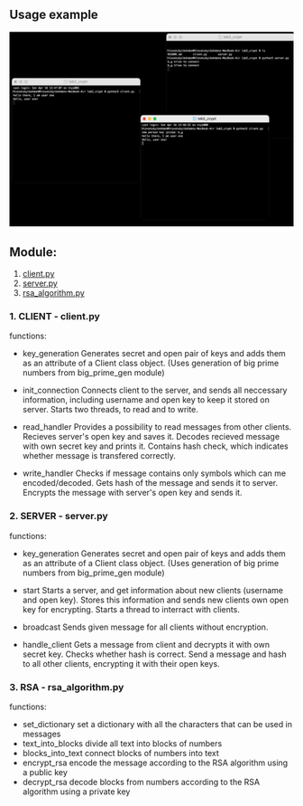 ## Usage example
![](usage_example.png)


## Module:
1. [client.py](#func3)
2. [server.py](#func2)
3. [rsa_algorithm.py](#func1)


<a id="func3"></a>
### 1. CLIENT - client.py

 functions:
 
  - key_generation
     Generates secret and open pair of keys and adds them
     as an attribute of a Client class object.
     (Uses generation of big prime numbers from big_prime_gen module)

  - init_connection
     Connects client to the server, and sends all neccessary information,
     including username and open key to keep it stored on server.
     Starts two threads, to read and to write.
     
  - read_handler
     Provides a possibility to read messages from other clients.
     Recieves server's open key and saves it.
     Decodes recieved message with own secret key and prints it.
     Contains hash check, which indicates whether message is transfered correctly.
     
  - write_handler
     Checks if message contains only symbols which can me encoded/decoded.
     Gets hash of the message and sends it to server.
     Encrypts the message with server's open key and sends it.


<a id="func2"></a>
### 2. SERVER - server.py

 functions:
 
  - key_generation
     Generates secret and open pair of keys and adds them
     as an attribute of a Client class object.
     (Uses generation of big prime numbers from big_prime_gen module)

  - start
     Starts a server, and get information about new clients (username and open key).
     Stores this information and sends new clients own open key for encrypting.
     Starts a thread to interract with clients.
     
  - broadcast
     Sends given message for all clients without encryption.
     
  - handle_client
     Gets a message from client and decrypts it with own secret key.
     Checks whether hash is correct.
     Send a message and hash to all other clients, encrypting it with their open keys.

<a id="func1"></a>
### 3. RSA - rsa_algorithm.py
functions:
 - set_dictionary
  set a dictionary with all the characters that can be used in messages
 - text_into_blocks
  divide all text into blocks of numbers
 - blocks_into_text
 connect blocks of numbers into text
 - encrypt_rsa
 encode the message according to the RSA algorithm using a public key
 - decrypt_rsa
 decode blocks from numbers according to the RSA algorithm using a private key



